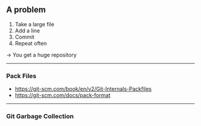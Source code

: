 ## A problem

1. Take a large file
1. Add a line
1. Commit
1. Repeat often

-> You get a huge repository


---


### Pack Files

* https://git-scm.com/book/en/v2/Git-Internals-Packfiles
* https://git-scm.com/docs/pack-format


---


### Git Garbage Collection

